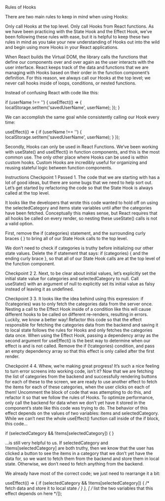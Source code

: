 Rules of Hooks

There are two main rules to keep in mind when using Hooks:

Only call Hooks at the top level.
Only call Hooks from React functions.
As we have been practicing with the State Hook and the Effect Hook, we’ve been following these rules with ease, but it is helpful to keep these two rules in mind as you take your new understanding of Hooks out into the wild and begin using more Hooks in your React applications.

When React builds the Virtual DOM, the library calls the functions that define our components over and over again as the user interacts with the user interface. React keeps track of the data and functions that we are managing with Hooks based on their order in the function component’s definition. For this reason, we always call our Hooks at the top level; we never call hooks inside of loops, conditions, or nested functions.

Instead of confusing React with code like this:

if (userName !== '') {
  useEffect(() => {
    localStorage.setItem('savedUserName', userName);
  });
}

We can accomplish the same goal while consistently calling our Hook every time:

useEffect(() => {
  if (userName !== '') {
    localStorage.setItem('savedUserName', userName);
  }
});

Secondly, Hooks can only be used in React Functions. We’ve been working with useState() and useEffect() in function components, and this is the most common use. The only other place where Hooks can be used is within custom hooks. Custom Hooks are incredibly useful for organizing and reusing stateful logic between function components.

Instructions
Checkpoint 1 Passed
1.
The code that we are starting with has a lot of good ideas, but there are some bugs that we need to help sort out. Let’s get started by refactoring the code so that the State Hook is always called at the top level.

It looks like the developers that wrote this code wanted to hold off on using the selectedCategory and items state variables until after the categories have been fetched. Conceptually this makes sense, but React requires that all hooks be called on every render, so nesting these useState() calls is not a valid option.

First, remove the if (categories) statement, and the surrounding curly braces { } to bring all of our State Hook calls to the top level.

We don’t need to check if categories is truthy before initializing our other state values. Delete the if statement that says: if (categories) { and the ending curly brace }, so that all of our State Hook calls are at the top level of the function component.

Checkpoint 2 
2.
Next, to be clear about initial values, let’s explicitly set the initial state value for categories and selectedCategory to null.
Call useState() with an argument of null to explicitly set its initial value as falsy instead of leaving it as undefined.

Checkpoint 3 
3.
It looks like the idea behind using this expression: if (!categories) was to only fetch the categories data from the server once. Nesting a call to the Effect Hook inside of a condition like this will cause different hooks to be called on different re-renders, resulting in errors. Luckily, we know a better way!
Refactor this code so that the effect responsible for fetching the categories data from the backend and saving it to local state follows the rules for Hooks and only fetches the categories data once.
When using the Effect Hook, passing a dependency array as the second argument for useEffect() is the best way to determine when our effect is and is not called.
Remove the if (!categories) condition, and pass an empty dependency array so that this effect is only called after the first render.

Checkpoint 4 
4.
Whew, we’re making great progress! It’s such a nice feeling to turn error screens into working code, isn’t it?
Now that we are fetching the list of categories from the backend and successfully rendering buttons for each of these to the screen, we are ready to use another effect to fetch the items for each of these categories, when the user clicks on each of them!
Uncomment the block of code that was attempting to do this, and refactor it so that we follow the rules of Hooks. To optimize performance, only call the backend for data when we don’t yet have it stored in the component’s state like this code was trying to do.
The behavior of this effect depends on the values of two variables: items and selectedCategory. While we can’t nest the whole useEffect() function call inside of the if block, this code…

if (selectedCategory && !items[selectedCategory]) { }

…is still very helpful to us. If selectedCategory and !items[selectedCategory] are both truthy, then we know that the user has clicked a button to see the items in a category that we don’t yet have the data for, so we want to fetch them from the backend and store them in local state. Otherwise, we don’t need to fetch anything from the backend.

We already have most of the correct code; we just need to rearrange it a bit:

useEffect(() => {
  if (selectedCategory && !items[selectedCategory]) {
    /* fetch data and store it to local state */
  }
}, [ /* list the two variables that this effect depends on here */]);
